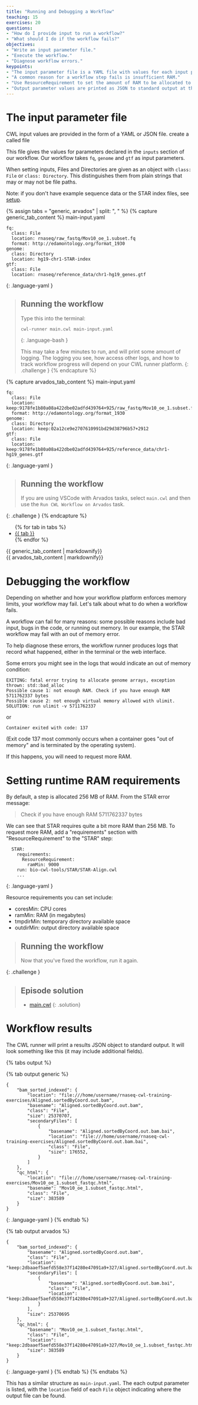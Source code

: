 ```yaml
---
title: "Running and Debugging a Workflow"
teaching: 15
exercises: 20
questions:
- "How do I provide input to run a workflow?"
- "What should I do if the workflow fails?"
objectives:
- "Write an input parameter file."
- "Execute the workflow."
- "Diagnose workflow errors."
keypoints:
- "The input parameter file is a YAML file with values for each input parameter."
- "A common reason for a workflow step fails is insufficient RAM."
- "Use ResourceRequirement to set the amount of RAM to be allocated to the job."
- "Output parameter values are printed as JSON to standard output at the end of the run."
---
```


# The input parameter file

CWL input values are provided in the form of a YAML or JSON file.
create a called file

This file gives the values for parameters declared in the `inputs`
section of our workflow.  Our workflow takes `fq`, `genome` and `gtf`
as input parameters.

When setting inputs, Files and Directories are given as an object with
`class: File` or `class: Directory`.  This distinguishes them from
plain strings that may or may not be file paths.

Note: if you don't have example sequence data or the STAR index files, see [setup](/setup.html).

{% assign tabs = "generic, arvados" | split: ", " %}
{% capture generic_tab_content %}
main-input.yaml
```
fq:
  class: File
  location: rnaseq/raw_fastq/Mov10_oe_1.subset.fq
  format: http://edamontology.org/format_1930
genome:
  class: Directory
  location: hg19-chr1-STAR-index
gtf:
  class: File
  location: rnaseq/reference_data/chr1-hg19_genes.gtf
```
{: .language-yaml }

> ## Running the workflow
>
> Type this into the terminal:
>
> ```
> cwl-runner main.cwl main-input.yaml
> ```
> {: .language-bash }
>
> This may take a few minutes to run, and will print some amount of
> logging.  The logging you see, how access other logs, and how to
> track workflow progress will depend on your CWL runner platform.
{: .challenge }
{% endcapture %}

{% capture arvados_tab_content %}
main-input.yaml
```
fq:
  class: File
  location: keep:9178fe1b80a08a422dbe02adfd439764+925/raw_fastq/Mov10_oe_1.subset.fq
  format: http://edamontology.org/format_1930
genome:
  class: Directory
  location: keep:02a12ce9e2707610991bd29d38796b57+2912
gtf:
  class: File
  location: keep:9178fe1b80a08a422dbe02adfd439764+925/reference_data/chr1-hg19_genes.gtf
```
{: .language-yaml }

> ## Running the workflow
>
> If you are using VSCode with Arvados tasks, select `main.cwl` and
> then use the `Run CWL Workflow on Arvados` task.
>
{: .challenge }
{% endcapture %}

<div class="tabbed">
  <ul class="tab">
    {% for tab in tabs %}
      <li><a href="#section-{{ tab }}">{{ tab }}</a></li>
    {% endfor %}
  </ul>

  <section id="section-generic">{{ generic_tab_content | markdownify}}</section>
  <section id="section-arvados">{{ arvados_tab_content | markdownify}}</section>
</div>

# Debugging the workflow

Depending on whether and how your workflow platform enforces memory
limits, your workflow may fail.  Let's talk about what to do when a
workflow fails.

A workflow can fail for many reasons: some possible reasons include
bad input, bugs in the code, or running out memory.  In our example,
the STAR workflow may fail with an out of memory error.

To help diagnose these errors, the workflow runner produces logs that
record what happened, either in the terminal or the web interface.

Some errors you might see in the logs that would indicate an out of
memory condition:

```
EXITING: fatal error trying to allocate genome arrays, exception thrown: std::bad_alloc
Possible cause 1: not enough RAM. Check if you have enough RAM 5711762337 bytes
Possible cause 2: not enough virtual memory allowed with ulimit. SOLUTION: run ulimit -v 5711762337
```

or

```
Container exited with code: 137
```

(Exit code 137 most commonly occurs when a container goes "out of memory" and is terminated by the operating system).

If this happens, you will need to request more RAM.

# Setting runtime RAM requirements

By default, a step is allocated 256 MB of RAM.  From the STAR error message:

> Check if you have enough RAM 5711762337 bytes

We can see that STAR requires quite a bit more RAM than 256 MB.  To
request more RAM, add a "requirements" section with
"ResourceRequirement" to the "STAR" step:

```
  STAR:
    requirements:
      ResourceRequirement:
        ramMin: 9000
    run: bio-cwl-tools/STAR/STAR-Align.cwl
	...
```
{: .language-yaml }

Resource requirements you can set include:

* coresMin: CPU cores
* ramMin: RAM (in megabytes)
* tmpdirMin: temporary directory available space
* outdirMin: output directory available space

> ## Running the workflow
>
> Now that you've fixed the workflow, run it again.
>
{: .challenge }

> ## Episode solution
> * <a href="../assets/answers/ep3/main.cwl">main.cwl</a>
{: .solution}

# Workflow results

The CWL runner will print a results JSON object to standard output.  It will look something like this (it may include additional fields).

<div>
{% tabs output %}

{% tab output generic %}
```
{
    "bam_sorted_indexed": {
        "location": "file:///home/username/rnaseq-cwl-training-exercises/Aligned.sortedByCoord.out.bam",
        "basename": "Aligned.sortedByCoord.out.bam",
        "class": "File",
        "size": 25370707,
        "secondaryFiles": [
            {
                "basename": "Aligned.sortedByCoord.out.bam.bai",
                "location": "file:///home/username/rnaseq-cwl-training-exercises/Aligned.sortedByCoord.out.bam.bai",
                "class": "File",
                "size": 176552,
            }
        ]
    },
    "qc_html": {
        "location": "file:///home/username/rnaseq-cwl-training-exercises/Mov10_oe_1.subset_fastqc.html",
        "basename": "Mov10_oe_1.subset_fastqc.html",
        "class": "File",
        "size": 383589
    }
}
```
{: .language-yaml }
{% endtab %}

{% tab output arvados %}
```
{
    "bam_sorted_indexed": {
        "basename": "Aligned.sortedByCoord.out.bam",
        "class": "File",
        "location": "keep:2dbaaef5aefd558e37f14280e47091a9+327/Aligned.sortedByCoord.out.bam",
        "secondaryFiles": [
            {
                "basename": "Aligned.sortedByCoord.out.bam.bai",
                "class": "File",
                "location": "keep:2dbaaef5aefd558e37f14280e47091a9+327/Aligned.sortedByCoord.out.bam.bai"
            }
        ],
        "size": 25370695
    },
    "qc_html": {
        "basename": "Mov10_oe_1.subset_fastqc.html",
        "class": "File",
        "location": "keep:2dbaaef5aefd558e37f14280e47091a9+327/Mov10_oe_1.subset_fastqc.html",
        "size": 383589
    }
}
```
{: .language-yaml }
{% endtab %}
{% endtabs %}
</div>

This has a similar structure as `main-input.yaml`.  The each output
parameter is listed, with the `location` field of each `File` object
indicating where the output file can be found.

<script>
  (function() {
    // Get relevant elements and collections
    const tabbed = document.querySelector('.tabbed');
    const tablist = tabbed.querySelector('ul');
    const tabs = tablist.querySelectorAll('a');
    const panels = tabbed.querySelectorAll('[id^="section"]');

    // The tab switching function
    const switchTab = (oldTab, newTab) => {
      newTab.focus();
      // Make the active tab focusable by the user (Tab key)
      newTab.removeAttribute('tabindex');
      // Set the selected state
      newTab.setAttribute('aria-selected', 'true');
      newTab.classList.add('active');
      oldTab.removeAttribute('aria-selected');
      oldTab.setAttribute('tabindex', '-1');
      oldTab.classList.remove('active');
      // Get the indices of the new and old tabs to find the correct
      // tab panels to show and hide
      let index = Array.prototype.indexOf.call(tabs, newTab);
      let oldIndex = Array.prototype.indexOf.call(tabs, oldTab);
      panels[oldIndex].hidden = true;
      panels[index].hidden = false;
    }

    // Add the tablist role to the first <ul> in the .tabbed container
    tablist.setAttribute('role', 'tablist');

    // Add semantics are remove user focusability for each tab
    Array.prototype.forEach.call(tabs, (tab, i) => {
      tab.setAttribute('role', 'tab');
      tab.setAttribute('id', 'tab' + (i + 1));
      tab.setAttribute('tabindex', '-1');
  //     tab.setAttribute('class', 'active');
      tab.parentNode.setAttribute('role', 'presentation');

      // Handle clicking of tabs for mouse users
      tab.addEventListener('click', e => {
        e.preventDefault();
        let currentTab = tablist.querySelector('[aria-selected]');
        if (e.currentTarget !== currentTab) {
          switchTab(currentTab, e.currentTarget);
        }
      });

      // Handle keydown events for keyboard users
      tab.addEventListener('keydown', e => {
        // Get the index of the current tab in the tabs node list
        let index = Array.prototype.indexOf.call(tabs, e.currentTarget);
        // Work out which key the user is pressing and
        // Calculate the new tab's index where appropriate
        let dir = e.which === 37 ? index - 1 : e.which === 39 ? index + 1 : e.which === 40 ? 'down' : null;
        if (dir !== null) {
          e.preventDefault();
          // If the down key is pressed, move focus to the open panel,
          // otherwise switch to the adjacent tab
          dir === 'down' ? panels[i].focus() : tabs[dir] ? switchTab(e.currentTarget, tabs[dir]) : void 0;
        }
      });
    });

    // Add tab panel semantics and hide them all
    Array.prototype.forEach.call(panels, (panel, i) => {
      panel.setAttribute('role', 'tabpanel');
      panel.setAttribute('tabindex', '-1');
      let id = panel.getAttribute('id');
      panel.setAttribute('aria-labelledby', tabs[i].id);
      panel.hidden = true;
    });

    // Initially activate the first tab and reveal the first tab panel
    tabs[0].removeAttribute('tabindex');
    tabs[0].setAttribute('aria-selected', 'true');
    tabs[0].setAttribute('class', 'active');
    panels[0].hidden = false;
  })();
</script>
